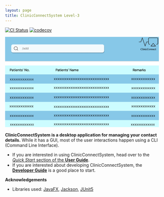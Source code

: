 ```yaml
---
layout: page
title: ClinicConnectSystem Level-3
---
```


[![CI Status](https://github.com/se-edu/clinicconnectsystem-level3/workflows/Java%20CI/badge.svg)](https://github.com/se-edu/clinicconnectsystem-level3/actions)
[![codecov](https://codecov.io/gh/se-edu/clinicconnectsystem-level3/branch/master/graph/badge.svg)](https://codecov.io/gh/se-edu/clinicconnectsystem-level3)

![Ui](images/Ui.png)

**ClinicConnectSystem is a desktop application for managing your contact details.** While it has a GUI, most of the user interactions happen using a CLI (Command Line Interface).

* If you are interested in using ClinicConnectSystem, head over to the [_Quick Start_ section of the **User Guide**](UserGuide.html#quick-start).
* If you are interested about developing ClinicConnectSystem, the [**Developer Guide**](DeveloperGuide.html) is a good place to start.


**Acknowledgements**

* Libraries used: [JavaFX](https://openjfx.io/), [Jackson](https://github.com/FasterXML/jackson), [JUnit5](https://github.com/junit-team/junit5)
